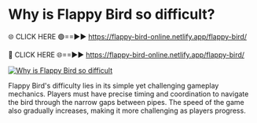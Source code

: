 # Why is Flappy Bird so difficult?

🌐 CLICK HERE 🟢==►► https://flappy-bird-online.netlify.app/flappy-bird/

🔴 CLICK HERE 🌐==►► https://flappy-bird-online.netlify.app/flappy-bird/

[![Why is Flappy Bird so difficult](https://media4.giphy.com/media/v1.Y2lkPTc5MGI3NjExOTU1MHRpMWhzdmVvNXh2dGJrdWRzN2M3eHp2eGZneGZkMHA2OGR5ayZlcD12MV9pbnRlcm5hbF9naWZfYnlfaWQmY3Q9Zw/ISFr8t7U4tPqEmaN76/giphy.gif)](https://flappy-bird-online.netlify.app/flappy-bird/)

Flappy Bird's difficulty lies in its simple yet challenging gameplay mechanics. Players must have precise timing and coordination to navigate the bird through the narrow gaps between pipes. The speed of the game also gradually increases, making it more challenging as players progress.

